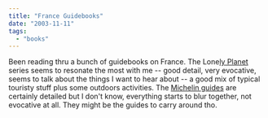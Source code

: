 ```yaml
---
title: "France Guidebooks"
date: "2003-11-11"
tags: 
  - "books"
---
```


Been reading thru a bunch of guidebooks on France. The Lone[ly Planet](http://www.amazon.com/exec/obidos/tg/detail/-/174059343X/qid=1068619905//ref=sr_8_xs_ap_i3_xgl14/002-5880129-3574433?v=glance&s=books&n=507846) series seems to resonate the most with me -- good detail, very evocative, seems to talk about the things I want to hear about -- a good mix of typical touristy stuff plus some outdoors activities. The [Michelin guides](http://www.amazon.com/exec/obidos/tg/detail/-/2060000297/qid=1068620053/sr=1-10/ref=sr_1_10/002-5880129-3574433?v=glance&s=books) are certainly detailed but I don't know, everything starts to blur together, not evocative at all. They might be the guides to carry around tho.
